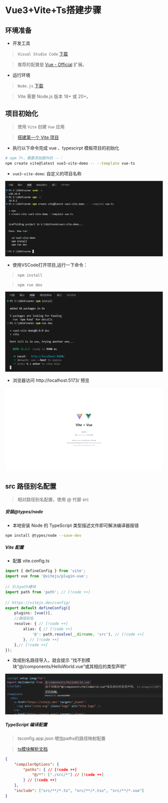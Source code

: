 # Vue3+Vite+Ts搭建步骤


## 环境准备

- 开发工具

> `Visual Studio Code` [下载](https://code.visualstudio.com/Download)

> 推荐的配置是  [Vue - Official](https://marketplace.visualstudio.com/items?itemName=Vue.volar) 扩展。

- 运行环境

> `Node.js` [下载](https://nodejs.org/zh-cn)

> Vite 需要 Node.js 版本 18+ 或 20+。


## 项目初始化

> 使用 `Vite` 创建 `Vue` 应用

> [搭建第一个 Vite 项目](https://cn.vitejs.dev/guide/#scaffolding-your-first-vite-project)

- 执行以下命令完成 vue 、typescirpt 模板项目的初始化

```sh
# npm 7+，需要添加额外的 --：
npm create vite@latest vue3-vite-demo -- --template vue-ts
```
- `vue3-vite-demo`: 自定义的项目名称

![image](https://github.com/squid-Xu/picx-images-hosting/raw/master/20240915/image.7p3k4wbh1k.webp)

- 使用VSCode打开项目,运行一下命令：

> `npm install`

> `npm run dev`

![image](https://github.com/squid-Xu/picx-images-hosting/raw/master/20240915/image.9kg4xiw82h.webp)

- 浏览器访问 http://localhost:5173/ 预览

![image](https://github.com/squid-Xu/picx-images-hosting/raw/master/20240915/image.361j1xfylk.webp)


## src 路径别名配置

> 相对路径别名配置，使用 @ 代替 src

##### 安装@types/node

- 本地安装 Node 的 TypeScript 类型描述文件即可解决编译器报错

```sh
npm install @types/node --save-dev
```

##### Vite 配置

- 配置 vite.config.ts


```ts
import { defineConfig } from 'vite';
import vue from '@vitejs/plugin-vue';

// 引入path模块 
import path from 'path'; // [!code ++]

// https://vitejs.dev/config/
export default defineConfig({
	plugins: [vue()],
	//路径别名
	resolve: { // [!code ++]
		alias: { // [!code ++]
			'@': path.resolve(__dirname, 'src'), // [!code ++]
		}, // [!code ++]
	},// [!code ++]
});
```

- 改成别名路径导入，就会提示 “找不到模块“@/components/HelloWorld.vue”或其相应的类型声明”

![image](https://github.com/squid-Xu/picx-images-hosting/raw/master/20240915/image.4jo25zntcx.webp)

##### TypeScript 编译配置

> tsconfig.app.json 增加paths的路径映射配置

> [ts模块解析文档](https://www.tslang.cn/docs/handbook/module-resolution.html)


```json
{
	"compilerOptions": {
		"paths": { // [!code ++]
			"@/*": ["./src/*"] // [!code ++]
		} // [!code ++]
	},
	"include": ["src/**/*.ts", "src/**/*.tsx", "src/**/*.vue"]
}
```